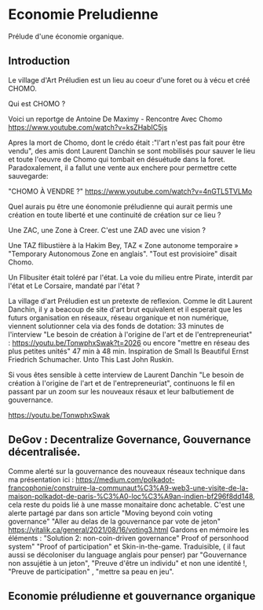 # Economie Preludienne
Prélude d'une économie organique. 



## Introduction

Le village d'Art Préludien est un lieu au coeur d'une foret ou à vécu et créé CHOMO.

Qui est CHOMO ? 

Voici un reportge de Antoine De Maximy - Rencontre Avec Chomo https://www.youtube.com/watch?v=ksZHabIC5js

Apres la mort de Chomo, dont le crédo était :"l'art n'est pas fait pour être vendu", des amis dont Laurent Danchin se sont mobilisés pour sauver le lieu et toute l'oeuvre de Chomo qui tombait en désuétude dans la foret. 
Paradoxalement, il a fallut une vente aux enchere pour permettre cette sauvegarde:

"CHOMO À VENDRE ?" https://www.youtube.com/watch?v=4nGTL5TVLMo

Quel aurais pu être une éonomonie préludienne qui aurait permis une création en toute liberté et une continuité de création sur ce lieu ?

Une ZAC, une Zone à Creer. C'est une ZAD avec une vision ?

Une TAZ flibustière à la Hakim Bey, TAZ « Zone autonome temporaire » "Temporary Autonomous Zone en anglais". "Tout est provisioire" disait Chomo.

Un Flibusiter était toléré par l'état. La voie du milieu entre Pirate, interdit par l'état et Le Corsaire, mandaté par l'état ?

La village d'art Préludien est un pretexte de reflexion. 
Comme le dit Laurent Danchin, il y a beacoup de site d'art brut equivalent et il esperait que les futurs organisation en réseaux, réseau organique et non numérique, viennent solutionner cela via des fonds de dotation: 33 minutes de l'interview "Le besoin de création à l'origine de l'art et de l'entrepreneuriat" : https://youtu.be/TonwphxSwak?t=2026 ou encore "mettre en réseau des plus petites unités" 47 min à 48 min. Inspiration de Small Is Beautiful Ernst Friedrich Schumacher. Unto This Last John Ruskin.

Si vous êtes sensible à cette interview de Laurent Danchin "Le besoin de création à l'origine de l'art et de l'entrepreneuriat", continuons le fil en passant par un zoom sur les nouveaux résaux et leur balbutiement de gouvernance.

https://youtu.be/TonwphxSwak


## DeGov : Decentralize Governance, Gouvernance décentralisée.

Comme alerté sur la gouvernance des nouveaux réseaux technique dans ma présentation ici : https://medium.com/polkadot-francophonie/construire-la-communaut%C3%A9-web3-une-visite-de-la-maison-polkadot-de-paris-%C3%A0-loc%C3%A9an-indien-bf296f8dd148, cela reste du poids lié à une masse monaitaire donc achetable.
C'est une alerte partagé par dans son article "Moving beyond coin voting governance" "Aller au delas de la gouvernance par vote de jeton"  https://vitalik.ca/general/2021/08/16/voting3.html
Gardons en mémoire les éléments : "Solution 2: non-coin-driven governance" Proof of personhood system" "Proof of participation" et Skin-in-the-game. 
Traduisible, ( il faut aussi se décoloniser du language anglais pour penser) par "Gouvernance non assujétie à un jeton", "Preuve d'être un individu" et non une identité !, "Preuve de participation" , "mettre sa peau en jeu".

## Economie préludienne et gouvernance organique


